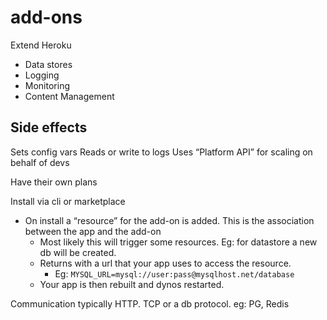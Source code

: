 # add-ons

Extend Heroku

- Data stores
- Logging
- Monitoring
- Content Management

## Side effects

Sets config vars
Reads or write to logs
Uses “Platform API” for scaling on behalf of devs

Have their own plans

Install via cli or marketplace

- On install a “resource” for the add-on is added. This is the association between the app and the add-on
  - Most likely this will trigger some resources. Eg: for datastore a new db will be created.
  - Returns with a url that your app uses to access the resource.
    - Eg: `MYSQL_URL=mysql://user:pass@mysqlhost.net/database`
  - Your app is then rebuilt and dynos restarted.

Communication typically HTTP. TCP or a db protocol. eg: PG, Redis
